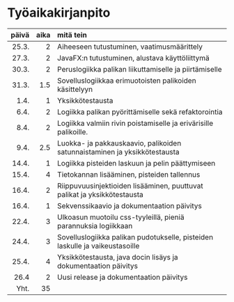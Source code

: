 # Työaikakirjanpito

| päivä | aika | mitä tein    |
| -----:| ---: | :----------- |
| 25.3. | 2    | Aiheeseen tutustuminen, vaatimusmäärittely |
| 27.3. | 2    | JavaFX:n tutustuminen, alustava käyttöliittymä |
| 30.3. | 2    | Peruslogiikka palikan liikuttamiselle ja piirtämiselle |
| 31.3. | 1.5  | Sovelluslogiikkaa erimuotoisten palikoiden käsittelyyn |
| 1.4. | 1  | Yksikkötestausta |
| 6.4. | 2 | Logiikka palikan pyörittämiselle sekä refaktorointia |
| 8.4. | 2 | Logiikka valmiin rivin poistamiselle ja erivärisille palikoille. |
| 9.4. | 2.5 | Luokka- ja pakkauskaavio, palikoiden satunnaistaminen ja yksikkötestausta |
| 14.4. | 1 | Logiikka pisteiden laskuun ja pelin päättymiseen |
| 15.4. | 4 | Tietokannan lisääminen, pisteiden tallennus |
| 16.4. | 2 | Riippuvuusinjektioiden lisääminen, puuttuvat palikat ja yksikkötestausta|
| 16.4. | 1 | Sekvenssikaavio ja dokumentaation päivitys |
| 22.4. | 3 | Ulkoasun muotoilu css-tyyleillä, pieniä parannuksia logiikkaan |
| 24.4. | 3 | Sovelluslogiikka palikan pudotukselle, pisteiden laskulle ja vaikeustasoille |
| 25.4. | 4 | Yksikkötestausta, java docin lisäys ja dokumentaation päivitys |
| 26.4 | 2 | Uusi release ja dokumentaation päivitys |
| Yht.  | 35  |  |

